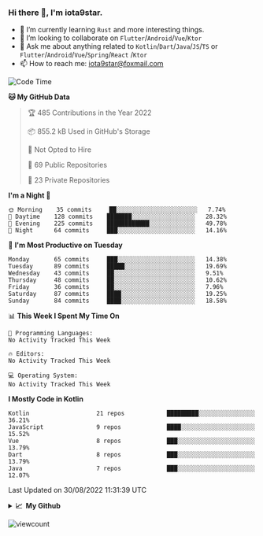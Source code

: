 ### Hi there 👋, I'm iota9star.

- 🌱 I’m currently learning `Rust` and more interesting things.
- 👯 I’m looking to collaborate on `Flutter`/`Android`/`Vue`/`Ktor`
- 💬 Ask me about anything related to `Kotlin`/`Dart`/`Java`/`JS`/`TS` or `Flutter`/`Android`/`Vue`/`Spring`/`React`
  /`Ktor`
- 📫 How to reach me: [iota9star@foxmail.com](iota9star@foxmail.com)



<!--START_SECTION:waka-->
![Code Time](http://img.shields.io/badge/Code%20Time-3%2C090%20hrs%2054%20mins-blue)

**🐱 My GitHub Data** 

> 🏆 485 Contributions in the Year 2022
 > 
> 📦 855.2 kB Used in GitHub's Storage 
 > 
> 🚫 Not Opted to Hire
 > 
> 📜 69 Public Repositories 
 > 
> 🔑 23 Private Repositories  
 > 
**I'm a Night 🦉** 

```text
🌞 Morning    35 commits     ██░░░░░░░░░░░░░░░░░░░░░░░   7.74% 
🌆 Daytime    128 commits    ███████░░░░░░░░░░░░░░░░░░   28.32% 
🌃 Evening    225 commits    ████████████░░░░░░░░░░░░░   49.78% 
🌙 Night      64 commits     ███░░░░░░░░░░░░░░░░░░░░░░   14.16%

```
📅 **I'm Most Productive on Tuesday** 

```text
Monday       65 commits     ███░░░░░░░░░░░░░░░░░░░░░░   14.38% 
Tuesday      89 commits     █████░░░░░░░░░░░░░░░░░░░░   19.69% 
Wednesday    43 commits     ██░░░░░░░░░░░░░░░░░░░░░░░   9.51% 
Thursday     48 commits     ██░░░░░░░░░░░░░░░░░░░░░░░   10.62% 
Friday       36 commits     ██░░░░░░░░░░░░░░░░░░░░░░░   7.96% 
Saturday     87 commits     ████░░░░░░░░░░░░░░░░░░░░░   19.25% 
Sunday       84 commits     ████░░░░░░░░░░░░░░░░░░░░░   18.58%

```


📊 **This Week I Spent My Time On** 

```text
💬 Programming Languages: 
No Activity Tracked This Week

🔥 Editors: 
No Activity Tracked This Week

💻 Operating System: 
No Activity Tracked This Week

```

**I Mostly Code in Kotlin** 

```text
Kotlin                   21 repos            █████████░░░░░░░░░░░░░░░░   36.21% 
JavaScript               9 repos             ████░░░░░░░░░░░░░░░░░░░░░   15.52% 
Vue                      8 repos             ███░░░░░░░░░░░░░░░░░░░░░░   13.79% 
Dart                     8 repos             ███░░░░░░░░░░░░░░░░░░░░░░   13.79% 
Java                     7 repos             ███░░░░░░░░░░░░░░░░░░░░░░   12.07%

```



 Last Updated on 30/08/2022 11:31:39 UTC
<!--END_SECTION:waka-->

<details>
  <summary><b>📈&nbsp;&nbsp;My Github</b></summary>
  <br>
  <img src='https://github-profile-trophy.vercel.app/?username=iota9star'>
  <img src='https://bad-apple-github-readme.vercel.app/api?show_bg=1&username=iota9star&hide_title=true'>
  <img src='http://cr-skills-chart-widget.azurewebsites.net/api/api?username=iota9star'>
</details>


![viewcount](https://count.getloli.com/get/@iota9star?theme=rule34)
